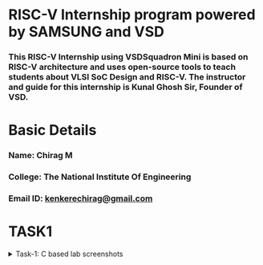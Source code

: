# RISC-V Internship program powered by SAMSUNG and VSD
### This RISC-V Internship using VSDSquadron Mini is based on RISC-V architecture and uses open-source tools to teach students about VLSI SoC Design and RISC-V. The instructor and guide for this internship is Kunal Ghosh Sir, Founder of VSD.

# Basic Details

### Name: Chirag M
### College: The National Institute Of Engineering
### Email ID: kenkerechirag@gmail.com

# TASK1 
<details>
<summary> Task-1: C based lab screenshots </summary>
<br>
https://github.com/Chiragkenkere/samsung_riscv/blob/main/C_code.jpeg?raw=true
https://github.com/Chiragkenkere/samsung_riscv/blob/main/C-code_output.jpeg?raw=true

</details>
